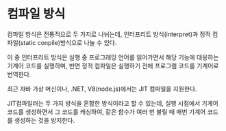 <h1> 컴파일 방식 </h1>

컴파일 방식은 전통적으로 두 가지로 나뉘는데, 인터프리트 방식(interpret)과 정적 컴파일(static conpile)방식으로 나눌 수 있다.

이 중 인터프리트 방식은 실행 중 프로그래밍 언어를 읽어가면서 해당 기능에 대응하는 기계어 코드를 실행하며, 반면 정적 컴파일은 실행하기 전에 프로그램 코드를 기계어로 번역한다.

최근 자바 가상 머신이나, .NET, V8(node.js)에서는 JIT 컴파일을 지원한다.

JIT컴파일러는 두 가지 방식을 혼합한 방식이라고 할 수 있는데, 실행 시점에서 기계어 코드를 생성하면서 그 코드를 캐싱하여, 같은 함수가 여러 번 불릴 때 매번 기계어 코드를 생성하는 것을 방지한다.
